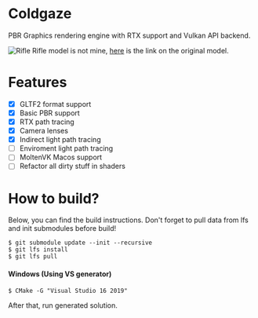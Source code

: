 # Coldgaze
PBR Graphics rendering engine with RTX support and Vulkan API backend.

![Rifle](https://github.com/ShpakovNikita/Coldgaze/blob/master/images/RenderedRifle.png)
Rifle model is not mine, [here](https://sketchfab.com/3d-models/rainier-ak-3d-57aef8cdf42046a39f1ad9b428756213) is the link on the original model.

# Features
- [x] GLTF2 format support
- [x] Basic PBR support
- [x] RTX path tracing
- [x] Camera lenses
- [x] Indirect light path tracing
- [ ] Enviroment light path tracing
- [ ] MoltenVK Macos support
- [ ] Refactor all dirty stuff in shaders

# How to build?
Below, you can find the build instructions. Don't forget to pull data from lfs and init submodules before build!
```
$ git submodule update --init --recursive
$ git lfs install
$ git lfs pull
```

#### Windows (Using VS generator)
```
$ CMake -G "Visual Studio 16 2019"
```
After that, run generated solution.
